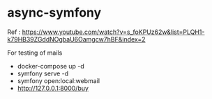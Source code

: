 # async-symfony

Ref : https://www.youtube.com/watch?v=s_foKPUz62w&list=PLQH1-k79HB39ZGddNOgbaU6Oamgcw7hBF&index=2

For testing of mails
- docker-compose up -d
- symfony serve -d
- symfony open:local:webmail
- http://127.0.0.1:8000/buy